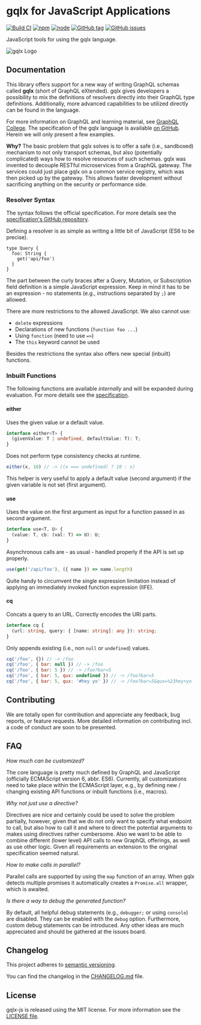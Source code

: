 # gqlx for JavaScript Applications

[![Build CI](https://github.com/graphql-extended/gqlx-js/actions/workflows/build.yml/badge.svg?branch=main)](https://github.com/graphql-extended/gqlx-js/actions/workflows/build.yml)
[![npm](https://img.shields.io/npm/v/gqlx-js.svg)](https://www.npmjs.com/package/gqlx-js)
[![node](https://img.shields.io/node/v/gqlx-js.svg)](https://www.npmjs.com/package/gqlx-js)
[![GitHub tag](https://img.shields.io/github/tag/graphql-extended/gqlx-js.svg)](https://github.com/graphql-extended/gqlx-js/releases)
[![GitHub issues](https://img.shields.io/github/issues/graphql-extended/gqlx-js.svg)](https://github.com/graphql-extended/gqlx-js/issues)

JavaScript tools for using the gqlx language.

![gqlx Logo](https://github.com/graphql-extended/gqlx-spec/raw/master/logo.png)

## Documentation

This library offers support for a new way of writing GraphQL schemas called **gqlx** (short of GraphQL eXtended). gqlx gives developers a possibility to mix the definitions of resolvers directly into their GraphQL type definitions. Additionally, more advanced capabilities to be utilized directly can be found in the language.

For more information on GraphQL and learning material, see [GraphQL College](https://www.graphql.college/practice-graphql/). The specification of the gqlx language is available [on GitHub](https://github.com/graphql-extended/gqlx-spec). Herein we will only present a few examples.

**Why?** The basic problem that gqlx solves is to offer a safe (i.e., sandboxed) mechanism to not only transport schemas, but also (potentially complicated) ways how to resolve resources of such schemas. gqlx was invented to decouple RESTful microservices from a GraphQL gateway. The services could just place gqlx on a common service registry, which was then picked up by the gateway. This allows faster development without sacrificing anything on the security or performance side.

### Resolver Syntax

The syntax follows the official specification. For more details see the [specification's GitHub repository](https://github.com/graphql-extended/gqlx-spec).

Defining a resolver is as simple as writing a little bit of JavaScript (ES6 to be precise).

```plain
type Query {
  foo: String {
    get('api/foo')
  }
}
```

The part between the curly braces after a Query, Mutation, or Subscription field definition is a simple JavaScript expression. Keep in mind it has to be an expression - no statements (e.g., instructions separated by `;`) are allowed.

There are more restrictions to the allowed JavaScript. We also cannot use:

- `delete` expressions
- Declarations of new functions (`function foo ...`)
- Using `function` (need to use `=>`)
- The `this` keyword cannot be used

Besides the restrictions the syntax also offers new special (inbuilt) functions.

### Inbuilt Functions

The following functions are available *internally* and will be expanded during evaluation. For more details see the [specification](https://github.com/graphql-extended/gqlx-spec).

#### either

Uses the given value or a default value.

```typescript
interface either<T> {
  (givenValue: T | undefined, defaultValue: T): T;
}
```

Does not perform type consistency checks at runtime.

```js
either(x, 10) // -> ((x === undefined) ? 10 : x)
```

This helper is very useful to apply a default value (second argument) if the given variable is not set (first argument).

#### use

Uses the value on the first argument as input for a function passed in as second argument.

```typescript
interface use<T, U> {
  (value: T, cb: (val: T) => U): U;
}
```

Asynchronous calls are - as usual - handled properly if the API is set up properly.

```js
use(get('/api/foo'), ({ name }) => name.length)
```

Quite handy to circumvent the single expression limitation instead of applying an immediately invoked function expression (IIFE).

#### cq

Concats a query to an URL. Correctly encodes the URI parts.

```typescript
interface cq {
  (url: string, query: { [name: string]: any }): string;
}
```

Only appends existing (i.e., non `null` or `undefined`) values.

```js
cq('/foo', {}) // -> /foo
cq('/foo', { bar: null }) // -> /foo
cq('/foo', { bar: 5 }) // -> /foo?bar=5
cq('/foo', { bar: 5, qux: undefined }) // -> /foo?bar=5
cq('/foo', { bar: 5, qux: '#hey yo' }) // -> /foo?bar=5&qux=%23hey+yo
```

## Contributing

We are totally open for contribution and appreciate any feedback, bug reports, or feature requests. More detailed information on contributing incl. a code of conduct are soon to be presented.

## FAQ

*How much can be customized?*

The core language is pretty much defined by GraphQL and JavaScript (officially ECMAScript version 6, abbr. ES6). Currently, all customizations need to take place within the ECMAScript layer, e.g., by defining new / changing existing API functions or inbuilt functions (i.e., macros).

*Why not just use a directive?*

Directives are nice and certainly could be used to solve the problem partially, however, given that we do not only want to specify what endpoint to call, but also how to call it and where to direct the potential arguments to makes using directives rather cumbersome. Also we want to be able to combine different (lower level) API calls to new GraphQL offerings, as well as use other logic. Given all requirements an extension to the original specification seemed natural.

*How to make calls in parallel?*

Parallel calls are supported by using the `map` function of an array. When gqlx detects multiple promises it automatically creates a `Promise.all` wrapper, which is awaited.

*Is there a way to debug the generated function?*

By default, all helpful debug statements (e.g., `debugger;` or using `console`) are disabled. They can be enabled with the `debug` option. Furthermore, custom debug statements can be introduced. Any other ideas are much appreciated and should be gathered at the issues board.

## Changelog

This project adheres to [semantic versioning](https://semver.org).

You can find the changelog in the [CHANGELOG.md](CHANGELOG.md) file.

## License

gqlx-js is released using the MIT license. For more information see the [LICENSE file](LICENSE).
